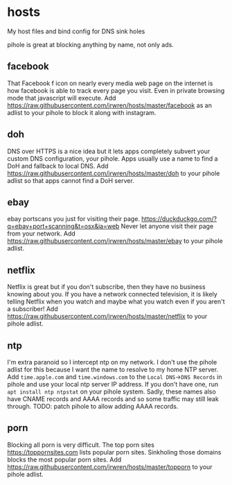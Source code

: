 # hosts
My host files and bind config for DNS sink holes

pihole is great at blocking anything by name, not only ads.

## facebook

That Facebook f icon on nearly every media web page on the internet is how facebook is able to track every page you visit.
Even in private browsing mode that javascript will execute. 
Add https://raw.githubusercontent.com/jrwren/hosts/master/facebook as an adlist to your pihole to block it along with instagram.

## doh

DNS over HTTPS is a nice idea but it lets apps completely subvert your custom DNS configuration, your pihole.
Apps usually use a name to find a DoH and fallback to local DNS.
Add https://raw.githubusercontent.com/jrwren/hosts/master/doh to your pihole adlist so that apps cannot find a DoH server.

## ebay

ebay portscans you just for visiting their page. https://duckduckgo.com/?q=ebay+port+scanning&t=osx&ia=web
Never let anyone visit their page from your network.
Add https://raw.githubusercontent.com/jrwren/hosts/master/ebay to your pihole adlist.

## netflix

Netflix is great but if you don't subscribe, then they have no business knowing about you.
If you have a network connected television, it is likely telling Netflix when you watch and maybe what you watch even if you aren't a subscriber!
Add https://raw.githubusercontent.com/jrwren/hosts/master/netflix to your pihole adlist.

## ntp

I'm extra paranoid so I intercept ntp on my network.
I don't use the pihole adlist for this because I want the name to resolve to my home NTP server.
Add `time.apple.com` and `time.windows.com` to the `Local DNS`->`DNS Records` in pihole and use your local ntp server IP address.
If you don't have one, run `apt install ntp ntpstat` on your pihole system.
Sadly, these names also have CNAME records and AAAA records and so some traffic may still leak through. TODO: patch pihole to allow adding AAAA records.

## porn

Blocking all porn is very difficult.
The top porn sites https://toppornsites.com lists popular porn sites.
Sinkholing those domains blocks the most popular porn sites.
Add https://raw.githubusercontent.com/jrwren/hosts/master/topporn to your pihole adlist.

